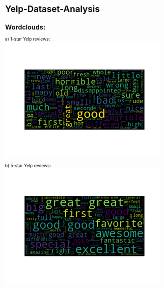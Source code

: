 # Yelp-Dataset-Analysis

## Wordclouds:
a) 1-star Yelp reviews:
![alt text](https://github.com/CAVIND46016/Yelp-Dataset-Analysis/blob/master/images/adj_1star_wc.png)

b) 5-star Yelp reviews:
![alt text](https://github.com/CAVIND46016/Yelp-Dataset-Analysis/blob/master/images/adj_5stars_wc.png)
